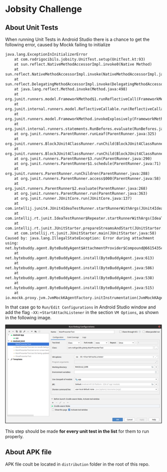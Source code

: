 # Jobsity Challenge

## About Unit Tests

When running Unit Tests in Android Studio there is a chance to get the following error, caused by Mockk failing to initialize

```
java.lang.ExceptionInInitializerError
	at com.rodrigocibils.jobsity.UnitTest.setup(UnitTest.kt:93)
	at sun.reflect.NativeMethodAccessorImpl.invoke0(Native Method)
	at sun.reflect.NativeMethodAccessorImpl.invoke(NativeMethodAccessorImpl.java:62)
	at sun.reflect.DelegatingMethodAccessorImpl.invoke(DelegatingMethodAccessorImpl.java:43)
	at java.lang.reflect.Method.invoke(Method.java:498)
	at org.junit.runners.model.FrameworkMethod$1.runReflectiveCall(FrameworkMethod.java:50)
	at org.junit.internal.runners.model.ReflectiveCallable.run(ReflectiveCallable.java:12)
	at org.junit.runners.model.FrameworkMethod.invokeExplosively(FrameworkMethod.java:47)
	at org.junit.internal.runners.statements.RunBefores.evaluate(RunBefores.java:24)
	at org.junit.runners.ParentRunner.runLeaf(ParentRunner.java:325)
	at org.junit.runners.BlockJUnit4ClassRunner.runChild(BlockJUnit4ClassRunner.java:78)
	at org.junit.runners.BlockJUnit4ClassRunner.runChild(BlockJUnit4ClassRunner.java:57)
	at org.junit.runners.ParentRunner$3.run(ParentRunner.java:290)
	at org.junit.runners.ParentRunner$1.schedule(ParentRunner.java:71)
	at org.junit.runners.ParentRunner.runChildren(ParentRunner.java:288)
	at org.junit.runners.ParentRunner.access$000(ParentRunner.java:58)
	at org.junit.runners.ParentRunner$2.evaluate(ParentRunner.java:268)
	at org.junit.runners.ParentRunner.run(ParentRunner.java:363)
	at org.junit.runner.JUnitCore.run(JUnitCore.java:137)
	at com.intellij.junit4.JUnit4IdeaTestRunner.startRunnerWithArgs(JUnit4IdeaTestRunner.java:68)
	at com.intellij.rt.junit.IdeaTestRunner$Repeater.startRunnerWithArgs(IdeaTestRunner.java:33)
	at com.intellij.rt.junit.JUnitStarter.prepareStreamsAndStart(JUnitStarter.java:230)
	at com.intellij.rt.junit.JUnitStarter.main(JUnitStarter.java:58)
Caused by: java.lang.IllegalStateException: Error during attachment using: net.bytebuddy.agent.ByteBuddyAgent$AttachmentProvider$Compound@6615435c
	at net.bytebuddy.agent.ByteBuddyAgent.install(ByteBuddyAgent.java:613)
	at net.bytebuddy.agent.ByteBuddyAgent.install(ByteBuddyAgent.java:586)
	at net.bytebuddy.agent.ByteBuddyAgent.install(ByteBuddyAgent.java:538)
	at net.bytebuddy.agent.ByteBuddyAgent.install(ByteBuddyAgent.java:515)
	at io.mockk.proxy.jvm.JvmMockKAgentFactory.initInstrumentation(JvmMockKAgentFactory.kt:127)
```
In that case go to `Run/Edit Configurations` in Android Studio window and add the flag `-XX:+StartAttachListener` in the section `VM Options`, as shown in the following image.

<p align="center">
	<img src="https://github.com/rodcibils/jobsity_challenge/blob/main/images/mockk_error.png" />
</p>

This step should be made <b>for every unit test in the list</b> for them to run properly.

## About APK file

APK file coult be located in `distribution` folder in the root of this repo.